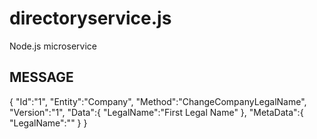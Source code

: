 # directoryservice.js
Node.js microservice

## MESSAGE

  {
      "Id":"1",
      "Entity":"Company",
      "Method":"ChangeCompanyLegalName",
      "Version":"1",
      "Data":{
          "LegalName":"First Legal Name"
      },
      "MetaData":{
          "LegalName":""
      }
  }
